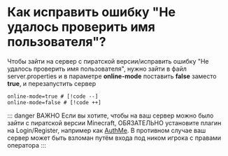 # Как исправить ошибку "Не удалось проверить имя пользователя"?

Чтобы зайти на сервер с пиратской версии/исправить ошибку "Не удалось проверить имя пользователя", нужно зайти в файл server.properties и в параметре **online-mode** поставить  **false** заместо **true**, и перезапустить сервер

```properties
online-mode=true # [!code --]
online-mode=false # [!code ++]
```
::: danger ВАЖНО
Если вы хотите, чтобы на ваш сервер можно было зайти с пиратской версии Minecraft, ОБЯЗАТЕЛЬНО установите плагин на Login/Register, например как [AuthMe](https://ci.codemc.io/job/AuthMe/job/AuthMeReloaded/).
В противном случае ваш сервер может быть взломан путём входа под ником игрока с правами оператора
:::